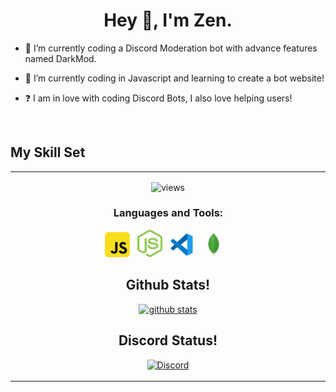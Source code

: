 <h1 align="center">Hey 👋, I'm Zen.</h1>

- 🔭 I’m currently coding a Discord Moderation bot with advance features named DarkMod.
  

- 🌱 I’m currently coding in Javascript and learning to create a bot website!
  

- ❓  I am in love with coding Discord Bots, I also love helping users!

<br/>  


## My Skill Set  
<table><tr><td valign="top" width="33%">

<p align="center">
  <img src="https://komarev.com/ghpvc/?username=zerox0001&style=flat-square&label=profile%20views&color=6366f1" alt="views" />
</p>


<h3 align="center">Languages and Tools:</h3>

<p align="center">
  <img width="40px" alt="JS"       src="./assets/javascript.svg" />&nbsp;&nbsp;
  <img width="40px" alt="Node.JS"  src="./assets/nodejs.svg"/>&nbsp;&nbsp;
  <img width="40px" alt="vs code"  src="./assets/vscode.svg"/>&nbsp;&nbsp;
  <img width="40px" alt="mongodb"  src="./assets/mongodb.svg" />&nbsp;&nbsp;
</p>


<h2 align="center">Github Stats!</h2>

<p align="center">
  <a href="https://github.com/ZenNotFound/">
    <img src="https://github-readme-stats.vercel.app/api?username=zerox0001&show_icons=true&count_private=true&hide_border=true" alt="github stats" >
  </a>
</p>

  <h2 align="center">Discord Status!</h2>

<p align="center">
<a href="https://discord.com/users/741226689589411940">
<img src="https://discord.c99.nl/widget/theme-3/741226689589411940.png" alt="Discord"/>
  </a>
</p>
